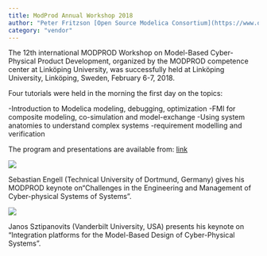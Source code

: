 ```yaml
---
title: ModProd Annual Workshop 2018
author: "Peter Fritzson [Open Source Modelica Consortium](https://www.openmodelica.org/)"
category: "vendor"
---
```


The 12th international MODPROD Workshop on Model-Based Cyber-Physical Product Development,
organized by the MODPROD competence center at Linköping University,
was successfully held at Linköping University, Linköping, Sweden, February 6-7, 2018.

Four tutorials were held in the morning the first day on the topics:

-Introduction to Modelica modeling, debugging, optimization
-FMI for composite modeling, co-simulation and model-exchange
-Using system anatomies to understand complex systems
-requirement  modelling and verification


The program and presentations are available from: [link](http://www.modprod.liu.se/)


![](https://openmodelica.github.io/OpenModelica-Resources/images/2018-0207-Keynote-Sebastian-Engell-IMG_0303.medium.jpg)  

Sebastian Engell (Technical University of Dortmund, Germany) gives his MODPROD keynote on“Challenges in the Engineering and Management of Cyber-physical Systems of Systems”.

![](https://openmodelica.github.io/OpenModelica-Resources/images/2018-0207-Keynote-Janos-Sztipanovits-IMG_0306.medium.jpg)

Janos Sztipanovits (Vanderbilt University, USA) presents his keynote on “Integration platforms for the Model-Based Design of Cyber-Physical Systems”.

